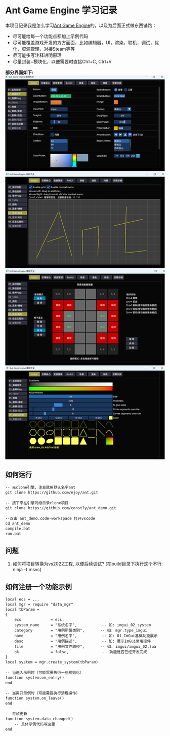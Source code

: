 # Ant Game Engine 学习记录
本项目记录我是怎么学习[Ant Game Engine](https://github.com/ejoy/ant)的，以及为后面正式做东西铺路：
* 尽可能给每一个功能点都加上示例代码
* 尽可能覆盖游戏开发的方方面面，比如编辑器，UI，渲染，联机，调试，优化，资源管理，对接Steam等等
* 尽可能多写注释讲明原理
* 尽量封装+模块化，以便需要时直接Ctrl+C, Ctrl+V


**部分界面如下:**
![imgui_02](./img/imgui_02.png)
![imgui_07](./img/imgui_07.png)
![imgui_08](./img/imgui_08.png)
![imgui_09](./img/imgui_09.png)


## 如何运行
```
-- 先clone引擎，注意就用默认名字ant
git clone https://github.com/ejoy/ant.git   

-- 接下来在引擎同级目录clone项目
git clone https://github.com/constly/ant_demo.git

--双击 ant_demo.code-workspace 打开vscode
cd ant_demo
compile.bat
run.bat 

```

## 问题
1. 如何将项目转换为vs2022工程, 以便后续调试? (在build目录下执行这个不行: ninja -t msvc)

## 如何注册一个功能示例
```
local ecs = ...
local mgr = require "data_mgr"
local tbParam = 
{
    ecs             = ecs,
    system_name     = "系统名字",           -- 如: imgui_02_system
    category        = "用例所属类别",       -- 如: mgr.type_imgui
    name            = "用例名字",           -- 如: 01_ImGui基础功能展示
    desc            = "用例描述",           -- 如: 展示ImGui常用控件
    file            = "用例文件路径",       -- 如: imgui/imgui_02.lua
    ok              = false,               -- 功能是否已经开发完成
}
local system = mgr.create_system(tbParam)

-- 当进入示例时（可能需要执行一些初始化）
function system.on_entry()
end

-- 当离开示例时（可能需要执行清理操作）
function system.on_leave()
end

-- 每帧更新
function system.data_changed()
    -- 具体示例代码写这里
end
```